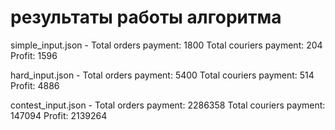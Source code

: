 # результаты работы алгоритма

simple_input.json - Total orders payment: 1800
                    Total couriers payment: 204
                    Profit: 1596

hard_input.json - Total orders payment: 5400
                  Total couriers payment: 514
                  Profit: 4886
                  
contest_input.json - Total orders payment: 2286358
                     Total couriers payment: 147094
                     Profit: 2139264

